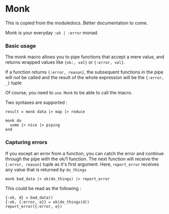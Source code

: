 # Monk

This is copied from the moduledocs. Better documentation to come.

Monk is your everyday `:ok | :error` monad.

### Basic usage

The monk macro allows you to pipe functions that accept a mere value, and
returns wrapped values like `{ok:, val}` or `{:error, val}`.

If a function returns `{:error, reason}`, the subsequent functions in the pipe
will *not* be called and the result of the whole expression will be the
`{:error, _}` tuple

Of course, you need to `use Monk` to be able to call the macro.

Two syntaxes are supported :

    result = monk data |> map |> reduce

    monk do
      some |> nice |> piping
    end

### Capturing errors

If you except an error from a function, you can catch the error and continue
through the pipe with the ok/1 function. The next function will receive the
`{:error, reason}` tuple as it's first argument. Here, `report_error` receives
any value that is returned by `do_things`

    monk bad_data |> ok(do_things) |> report_error

This could be read as the following :

    {:ok, d} = bad_data()
    {:ok, {:error, e}} = ok(do_things(d))
    report_error({:error, e})
